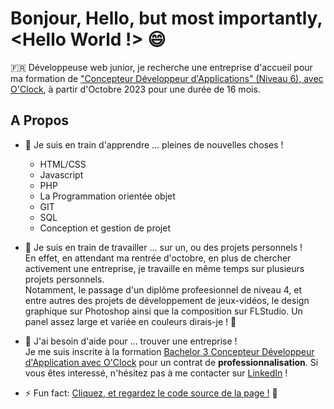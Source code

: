 # Bonjour, Hello, but most importantly, <Hello World !> 😄

:fr:
Développeuse web junior, je recherche une entreprise d'accueil pour ma formation de ["Concepteur Développeur d'Applications" (Niveau 6), avec O'Clock](https://oclock.io/formations/alternance), à partir d'Octobre 2023 pour une durée de 16 mois. 

## A Propos
- 🌱 Je suis en train d'apprendre 
... pleines de nouvelles choses !
  - HTML/CSS 
  - Javascript 
  - PHP
  - La Programmation orientée objet
  - GIT 
  - SQL 
  - Conception et gestion de projet 

 - 🔭 Je suis en train de travailler
  ... sur un, ou des projets personnels ! 
    <br> En effet, en attendant ma rentrée d'octobre, en plus de chercher activement une entreprise, je travaille en même temps sur plusieurs projets personnels. <br> Notamment, le passage d'un diplôme profeesionnel de niveau 4, et entre autres des projets de développement de jeux-vidéos, le design graphique sur Photoshop ainsi que la composition sur FLStudio. Un panel assez large et variée en couleurs dirais-je ! :rainbow:
    
- 🤔 J'ai besoin d'aide pour
... trouver une entreprise !
<br> Je me suis inscrite à la formation [Bachelor 3 Concepteur Développeur d'Application avec O'Clock](https://oclock.io/blog/7164/guide-pratique-de-lalternance-pour-les-entreprises) pour un contrat de **professionnalisation**. Si vous êtes interessé, n'hésitez pas à me contacter sur [LinkedIn](https://www.linkedin.com/in/cmalkoc) !

- ⚡ Fun fact: 
[Cliquez, et regardez le code source de la page !](https://hasthelargehadroncolliderdestroyedtheworldyet.com/) :rabbit:

<!--
**lakelylake/lakelylake** is a ✨ _special_ ✨ repository because its `README.md` (this file) appears on your GitHub profile.

Here are some ideas to get you started:

- 🔭 I’m currently working on ...
- 🌱 I’m currently learning ...
- 👯 I’m looking to collaborate on ...
- 🤔 I’m looking for help with ...
- 💬 Ask me about ...
- 📫 How to reach me: ...
- 😄 Pronouns: ...
- ⚡ Fun fact: ...
-->
